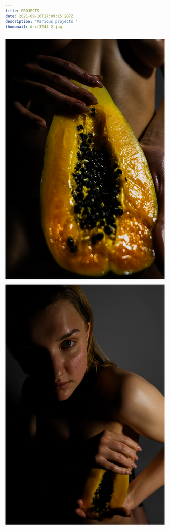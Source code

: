 ```yaml
---
title: PROJECTS
date: 2021-09-10T17:09:15.207Z
description: "Various projects "
thumbnail: dscf3244-2.jpg
---
```

![](dscf3241-2.jpg)

![](dscf3271.jpg)